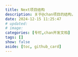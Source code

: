 ```yaml
---
title: Next项目结构
description: 关于@chan项目的结构，
date: 2024-12-15 11:25:47
# updated:
# image:
categories: [专栏,chan开发文档]
tags: []
show: false
aside: [toc, github_card]
---
```

